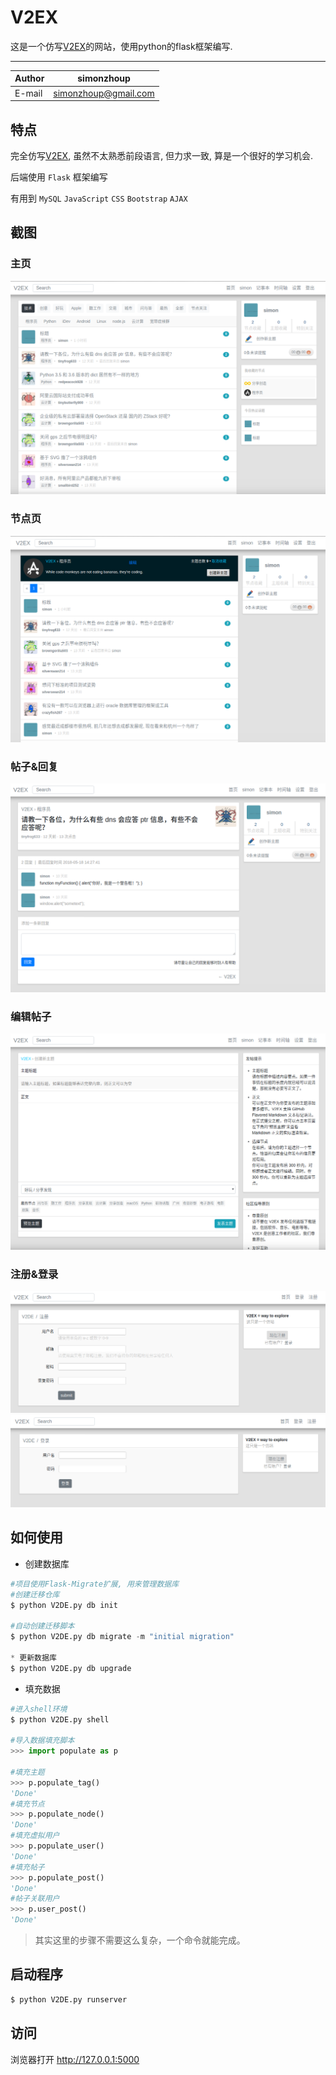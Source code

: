 # V2EX

这是一个仿写[V2EX](https://www.v2ex.com/)的网站，使用python的flask框架编写.

****
|Author|simonzhoup|
|---|---
|E-mail|simonzhoup@gmail.com

## 特点
完全仿写[V2EX](https://www.v2ex.com/), 虽然不太熟悉前段语言, 但力求一致, 算是一个很好的学习机会.

后端使用 `Flask` 框架编写

有用到 `MySQL` `JavaScript` `CSS` `Bootstrap` `AJAX`


## 截图

### 主页
![](/Screenshots/index.png)
### 节点页
![](/Screenshots/node.png)
### 帖子&回复
![](/Screenshots/post.png)
### 编辑帖子
![](/Screenshots/new.png)
### 注册&登录
![](/Screenshots/register.png)
![](/Screenshots/login.png)


## 如何使用
* 创建数据库
```python
#项目使用Flask-Migrate扩展, 用来管理数据库
#创建迁移仓库
$ python V2DE.py db init

#自动创建迁移脚本
$ python V2DE.py db migrate -m "initial migration"

* 更新数据库
$ python V2DE.py db upgrade
```

* 填充数据
```python
#进入shell环境
$ python V2DE.py shell

#导入数据填充脚本
>>> import populate as p

#填充主题
>>> p.populate_tag()
'Done'
#填充节点
>>> p.populate_node()
'Done'
#填充虚拟用户
>>> p.populate_user()
'Done'
#填充帖子
>>> p.populate_post()
'Done'
#帖子关联用户
>>> p.user_post()
'Done'
```
> 其实这里的步骤不需要这么复杂，一个命令就能完成。


## 启动程序
```python
$ python V2DE.py runserver
```


## 访问
浏览器打开 http://127.0.0.1:5000

